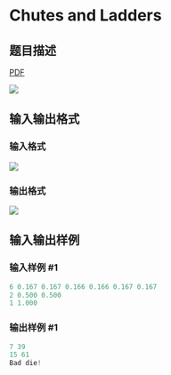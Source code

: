 # Chutes and Ladders

## 题目描述

[problemUrl]: https://uva.onlinejudge.org/index.php?option=com_onlinejudge&Itemid=8&category=229&page=show_problem&problem=3063

[PDF](https://uva.onlinejudge.org/external/119/p11912.pdf)

![](https://cdn.luogu.com.cn/upload/vjudge_pic/UVA11912/ac2a21f8e82f5092bd0be2713e622274cbd6c073.png)

## 输入输出格式

### 输入格式

![](https://cdn.luogu.com.cn/upload/vjudge_pic/UVA11912/25ed07bee514c263dbdd4ed3f93fe1df65332d08.png)

### 输出格式

![](https://cdn.luogu.com.cn/upload/vjudge_pic/UVA11912/4801c54446a30bd0dc5294b2a6cb73434191b1f4.png)

## 输入输出样例

### 输入样例 #1

```cpp
6 0.167 0.167 0.166 0.166 0.167 0.167
2 0.500 0.500
1 1.000
```


### 输出样例 #1

```cpp
7 39
15 61
Bad die!
```


